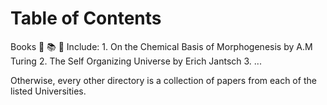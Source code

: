 # Table of Contents

Books 📕 📚 📖  Include: 1. On the Chemical Basis of Morphogenesis by A.M Turing
                          2. The Self Organizing Universe by Erich Jantsch 
                          3. ...
                          


Otherwise, every other directory is a collection of papers from each of the listed Universities. 


